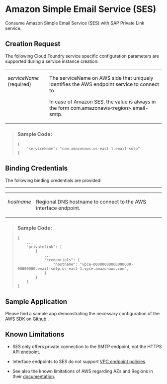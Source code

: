 <!-- loioa6d40f23a1144a5cb0b12105a864236d -->

# Amazon Simple Email Service \(SES\)

Consume Amazon Simple Email Service \(SES\) with SAP Private Link service.



<a name="loioa6d40f23a1144a5cb0b12105a864236d__section_ksk_cnt_45b"/>

## Creation Request

The following Cloud Foundry service specific configuration parameters are supported during a service instance creation:


<table>
<tr>
<td valign="top">

*serviceName* \(required\)



</td>
<td valign="top">

The serviceName on AWS side that uniquely identifies the AWS endpoint service to connect to.

In case of Amazon SES, the value is always in the form com.amazonaws<region\>.email-smtp.



</td>
</tr>
</table>

> ### Sample Code:  
> ```
> {
>     "serviceName": "com.amazonaws.us-east-1.email-smtp"
> }
> ```



<a name="loioa6d40f23a1144a5cb0b12105a864236d__section_tsf_jnt_45b"/>

## Binding Credentials

The following binding credentials are provided:

****


<table>
<tr>
<td valign="top">

*hostname*



</td>
<td valign="top">

Regional DNS hostname to connect to the AWS interface endpoint.



</td>
</tr>
</table>

> ### Sample Code:  
> ```
> {
>     ...
>     "privatelink": [
>         {
>             ...
>             "credentials": {
>                 "hostname": "vpce-00000000000000000-00000000.email-smtp.us-east-1.vpce.amazonaws.com", 
>             }
>         }
>     ]
> }
> ```



<a name="loioa6d40f23a1144a5cb0b12105a864236d__section_czy_rxq_nvb"/>

## Sample Application

Please find a sample app demonstrating the necessary configuration of the AWS SDK on [Github](https://github.com/SAP-samples/private-link-aws-services/tree/main/ses) .



<a name="loioa6d40f23a1144a5cb0b12105a864236d__section_rsc_pnt_45b"/>

## Known Limitations

-   SES only offers private connection to the SMTP endpoint, not the HTTPS API endpoint.

-   Interface endpoints to SES do not support [VPC endpoint policies](https://docs.aws.amazon.com/vpc/latest/privatelink/aws-services-privatelink-support.html).
-   See also the known limitations of AWS regarding AZs and Regions in their [documentation](https://docs.aws.amazon.com/ses/latest/dg/send-email-set-up-vpc-endpoints.html).

